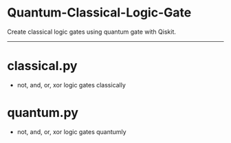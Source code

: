 # Quantum-Classical-Logic-Gate
Create classical logic gates using quantum gate with Qiskit.
<hr>

# classical.py
 - not, and, or, xor logic gates classically

# quantum.py
 - not, and, or, xor logic gates quantumly 
 
